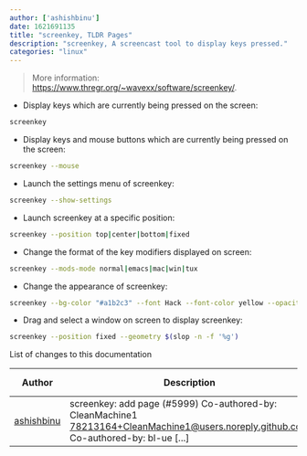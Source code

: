 ```yaml
---
author: ['ashishbinu']
date: 1621691135
title: "screenkey, TLDR Pages"
description: "screenkey, A screencast tool to display keys pressed."
categories: "linux"
---
```

> More information: <https://www.thregr.org/~wavexx/software/screenkey/>.

- Display keys which are currently being pressed on the screen:

```bash
screenkey
```

- Display keys and mouse buttons which are currently being pressed on the screen:

```bash
screenkey --mouse
```

- Launch the settings menu of screenkey:

```bash
screenkey --show-settings
```

- Launch screenkey at a specific position:

```bash
screenkey --position top|center|bottom|fixed
```

- Change the format of the key modifiers displayed on screen:

```bash
screenkey --mods-mode normal|emacs|mac|win|tux
```

- Change the appearance of screenkey:

```bash
screenkey --bg-color "#a1b2c3" --font Hack --font-color yellow --opacity 0.8
```

- Drag and select a window on screen to display screenkey:

```bash
screenkey --position fixed --geometry $(slop -n -f '%g')
```
List of changes to this documentation


Author | Description | ISO 8601 Date | GitHub link
------|-----|-----|-----
[ashishbinu](mailto:56691622+ashishbinu@users.noreply.github.com) | screenkey: add page (#5999) Co-authored-by: CleanMachine1 <78213164+CleanMachine1@users.noreply.github.com> Co-authored-by: bl-ue [...] | 2021-05-22T15:45:35 | [fe7a55124a9c](https://github.com/tldr-pages/tldr/commit/fe7a55124a9cc15e9a596cb4c201cdd6f332720a)

